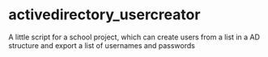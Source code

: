 # activedirectory_usercreator
A little script for a school project, which can create users from a list in a AD structure and export a list of usernames and passwords
